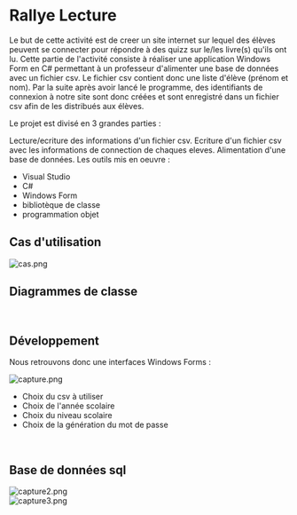 <h1>Rallye Lecture</h1>
Le but de cette activité est de creer un site internet sur lequel des élèves peuvent se connecter pour répondre à des quizz sur le/les livre(s) qu'ils ont lu. Cette partie de l'activité consiste à réaliser une application Windows Form en C# permettant à un professeur d'alimenter une base de données avec un fichier csv. Le fichier csv contient donc une liste d'élève (prénom et nom). Par la suite après avoir lancé le programme, des identifiants de connexion à notre site sont donc créées et sont enregistré dans un fichier csv afin de les distribués aux élèves.

Le projet est divisé en 3 grandes parties :

Lecture/ecriture des informations d'un fichier csv.
Ecriture d'un fichier csv avec les informations de connection de chaques eleves.
Alimentation d'une base de données.
Les outils mis en oeuvre :

* Visual Studio
* C#
* Windows Form
* bibliotèque de classe
* programmation objet

<h2>Cas d'utilisation</h2>

![cas.png](https://image.noelshack.com/fichiers/2019/16/5/1555661769-capture.png)<br>

<h2>Diagrammes de classe</h2>
<a href="http://zupimages.net/viewer.php?id=19/15/723o.png"><img src="https://zupimages.net/up/19/15/723o.png" alt="" /></a>
<a href="http://zupimages.net/viewer.php?id=19/15/nf78.png"><img src="https://zupimages.net/up/19/15/nf78.png" alt="" /></a>
<h2>Développement</h2>


Nous retrouvons donc une interfaces Windows Forms :

![capture.png](https://image.noelshack.com/fichiers/2019/15/3/1554852483-capture.png)<br>


<ul>
  <li>Choix du csv à utiliser</li>
  <li>Choix de l'année scolaire</li>
  <li>Choix du niveau scolaire</li>
  <li>Choix de la génération du mot de passe</li>
</ul>

<br>
<h2>Base de données sql</h2>

![capture2.png](https://image.noelshack.com/fichiers/2019/15/3/1554853662-sans-titre.png)<br>
![capture3.png](https://image.noelshack.com/fichiers/2019/15/3/1554853750-capture2.png)<br>
